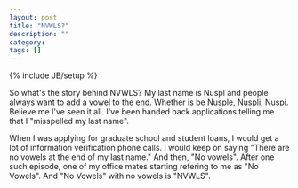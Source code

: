 ```yaml
---
layout: post
title: "NVWLS?"
description: ""
category:
tags: []
---
```

{% include JB/setup %}

So what's the story behind NVWLS?  My last name is Nuspl and people
always want to add a vowel to the end.  Whether is be Nusple, Nuspli,
Nuspi.  Believe me I've seen it all.  I've been handed back
applications telling me that I "misspelled my last name".

When I was applying for graduate school and student loans, I would get
a lot of information verification phone calls.  I would keep on saying
"There are no vowels at the end of my last name."  And then, "No
vowels".  After one such episode, one of my office mates starting
refering to me as "No Vowels".  And "No Vowels" with no vowels is
"NVWLS".

